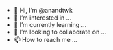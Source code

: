 - 👋 Hi, I’m @anandtwk
- 👀 I’m interested in ...
- 🌱 I’m currently learning ...
- 💞️ I’m looking to collaborate on ...
- 📫 How to reach me ...

<!---
anandtwk/anandtwk is a ✨ special ✨ repository because its `README.md` (this file) appears on your GitHub profile.
You can click the Preview link to take a look at your changes.
--->
